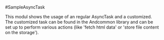#SampleAsyncTask

This modul shows the usage of an regular AsyncTask and a customized. The customized task can be found in the Andcommon library and can be set up to perform various actions (like 'fetch html data' or 'store file content on the storage').   